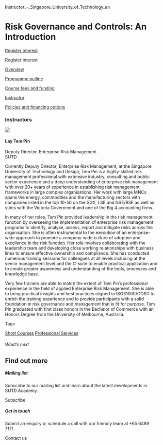Instructor_-_Singapore_University_of_Technology_an



Risk Governance and Controls: An Introduction
=============================================

[Register interest](/admissions/academy/short-courses/short-courses-register-your-interest/?coursename=risk-governance-and-controls:-an-introduction)

[Register interest](/admissions/academy/short-courses/short-courses-register-your-interest/?coursename=risk-governance-and-controls:-an-introduction)

[Overview](/course/risk-governance-and-controls-an-introduction/#tabs)

[Programme outline](/course/risk-governance-and-controls-an-introduction/programme-outline/#tabs)

[Course fees and funding](/course/risk-governance-and-controls-an-introduction/course-fees-and-funding/#tabs)

[Instructor](/course/risk-governance-and-controls-an-introduction/instructor/#tabs)

[Policies and financing options](/course/risk-governance-and-controls-an-introduction/policies-and-financing-options/#tabs)

### Instructors

![](https://www.sutd.edu.sg/wp-content/uploads/2024/12/Lay-Tem-Pin_1562617.png?w=145)

#### **Lay Tem Pin**

Deputy Director, Enterprise Risk Management  
SUTD

Currently Deputy Director, Enterprise Risk Management, at the Singapore University of Technology and Design, Tem Pin is a highly-skilled risk management professional with extensive industry, consulting and public sector experience and a deep understanding of enterprise risk management with over 20+ years of experience in establishing risk management frameworks in large complex organisations. Her work with large MNCs spans the energy, commodities and the manufacturing sectors with companies listed in the top 10-50 on the SGX, LSE and NSE/BSE as well as stints with the Victoria Government and one of the Big 4 accounting firms.

In many of her roles, Tem Pin provided leadership in the risk management function by overseeing the implementation of enterprise risk management programs to identify, analyse, assess, report and mitigate risks across the organisation. She is often instrumental to the execution of an enterprise-wide approach to promote a company-wide culture of adoption and excellence in the risk function. Her role involves collaborating with the leadership team and developing close working relationships with business lines to ensure effective ownership and compliance. She has conducted numerous training sessions for colleagues at all levels including at the senior management level and the C-suite to enable practical application and to create greater awareness and understanding of the tools, processes and knowledge base.

Very few trainers are able to match the extent of Tem Pin’s professional experience in the field of applied Enterprise Risk Management. She is able to bring practical insights and best practices aligned to ISO31000/COSO to enrich the training experience and to provide participants with a solid foundation in risk governance and management that is fit for purpose. Tem Pin graduated with first class honors in the Bachelor of Commerce with an Honors Degree from the University of Melbourne, Australia.

Tags

[Short Courses](/admissions/academy/courses-and-modules/?academy-type-course=780)
[Professional Services](/admissions/academy/courses-and-modules/?discipline=931)

###### What’s next

Find out more
-------------

##### Mailing list

Subscribe to our mailing list and learn about the latest developments in SUTD Academy.

Subscribe

##### Get in touch

Submit an enquiry or schedule a call with our friendly team at +65 6499 7171.

Contact us

